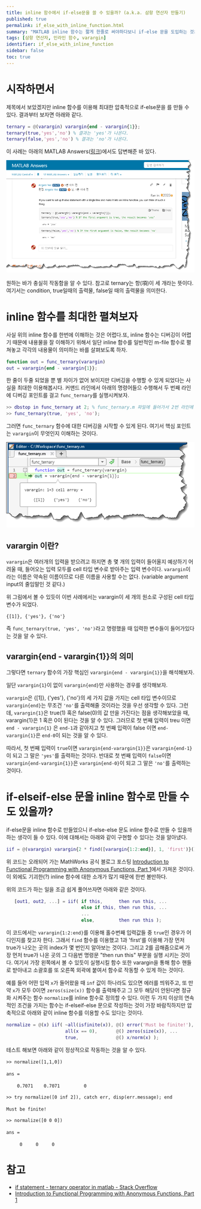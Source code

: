```yaml
---
title: inline 함수에서 if-else문을 쓸 수 있을까? (a.k.a. 삼항 연산자 만들기)
published: true
permalink: if_else_with_inline_function.html
summary: "MATLAB inline 함수는 짧게 한줄로 써야하다보니 if-else 문을 도입하는 것은 어렵다. 그런데, varargin을 사용하면 가능하다?"
tags: [삼항 연산자, 인라인 함수, varargin]
identifier: if_else_with_inline_function
sidebar: false
toc: true
---
```


# 시작하면서

제목에서 보았겠지만 inline 함수를 이용해 최대한 압축적으로 if-else문을 를 만들 수 있다. 결과부터 보자면 아래와 같다.

```matlab
ternary = @(varargin) varargin{end - varargin{1}};
ternary(true,'yes','no') % 결과는 'yes'가 나온다.
ternary(false,'yes','no') % 결과는 'no'가 나온다.
```

이 사례는 아래의 MATLAB Answers(<a href = "https://kr.mathworks.com/matlabcentral/answers/299802-how-to-write-all-of-an-if-statement-in-a-single-lline" target = "_blank">링크</a>)에서도 답변해준 바 있다.

<a href = "https://kr.mathworks.com/matlabcentral/answers/299802-how-to-write-all-of-an-if-statement-in-a-single-lline" target = "_blank">
   <img src = "https://raw.githubusercontent.com/matlabtutorial/matlabtutorial.github.io/main/images/blog_posts/2023-07-13-if_else_with_inline_function/ternary_example.png">
</a>

원하는 바가 충실히 작동함을 알 수 있다. 참고로 ternary는 항(項)이 세 개라는 뜻이다. 여기서는 condition, true일때의 출력물, false일 때의 출력물을 의미한다.

# inline 함수를 최대한 펼쳐보자

사실 위의 inline 함수를 한번에 이해하는 것은 어렵다.또, inline 함수는 디버깅이 어렵기 때문에 내용물을 잘 이해하기 위해서 일단 inline 함수를 일반적인 m-file 함수로 펼쳐놓고 각각의 내용물이 의미하는 바를 살펴보도록 하자.

```matlab
function out = func_ternary(varargin)
out = varargin{end - varargin{1}};
```

한 줄이 두줄 되었을 뿐 별 차이가 없어 보이지만 디버깅을 수행할 수 있게 되었다는 사실을 최대한 이용해봅시다. 커맨드 라인에서 아래의 명령어들으 수행해서 두 번째 라인에 디버깅 포인트를 걸고 `func_ternary`를 실행시켜보자.

```matlab
>> dbstop in func_ternary at 2; % func_ternary.m 파일에 들어가서 2번 라인에 breakpoint를 직접 걸어줘도 괜찮다.
>> func_ternary(true, 'yes', 'no');
```

그러면 `func_ternary` 함수에 대한 디버깅을 시작할 수 있게 된다. 여기서 핵심 포인트는 `varargin`이 무엇인지 이해하는 것이다.

<img src = "https://raw.githubusercontent.com/matlabtutorial/matlabtutorial.github.io/main/images/blog_posts/2023-07-13-if_else_with_inline_function/debug_func_ternary.png">


## varargin 이란?

`varargin`은 여러개의 입력을 받으려고 하지면 총 몇 개의 입력이 들어올지 예상하기 어려울 때, 들어오는 입력 모두를 cell 타입 변수로 받아주는 입력 변수이다. `varargin`이라는 이름은 약속된 이름이므로 다른 이름을 사용할 수는 없다. (variable argument input의 줄임말인 것 같다.)

위 그림에서 볼 수 있듯이 이번 사례에서는 varargin이 세 개의 원소로 구성된 cell 타입 변수가 되었다.

```
{[1]}, {'yes'}, {'no'}
```

즉 `func_ternary(true, 'yes', 'no')`라고 명령했을 때 입력한 변수들이 들어가있다는 것을 알 수 있다.

## varargin{end - varargin{1}}의 의미

그렇다면 `ternary` 함수의 가장 핵심인 `varargin{end - varargin{1}}`을 해석해보자.

일단 `varargin{1}`이 없이 `varargin{end}`만 사용하는 경우를 생각해보자.

`varargin`은 {[1]}, {'yes'}, {'no'}의 세 가지 값을 가지는 cell 타입 변수이므로 `varargin{end}`는 무조건 `'no'`를 출력해줄 것이라는 것을 우선 생각할 수 있다. 그런데, `varargin{1}`은 true(1) 혹은 false(0)의 값 만을 가진다는 점을 생각해보았을 때, varargin{1}은 1 혹은 0이 된다는 것을 알 수 있다. 그러므로 첫 번째 입력이 treu 이면 `end - varargin{1}` 은 `end-1`과 같아지고 첫 번째 입력이 false 이면 `end-varargin{1}`은 `end-0`이 되는 것을 알 수 있다.

따라서, 첫 번째 입력이 `true`이면 `varargin{end-varargin{1}}`은 `varargin{end-1}`이 되고 그 말은 `'yes'`를 출력하는 것이다. 반대로 첫 번째 입력이 `false`이면 `varargin{end-varargin{1}}`은 `varargin{end-0}`이 되고 그 말은 `'no'`를 출력하는 것이다.

# if-elseif-else 문을 inline 함수로 만들 수도 있을까?

if-else문을 inline 함수로 만들었으니 if-else-else 문도 inline 함수로 만들 수 있을까 하는 생각이 들 수 있다. 이에 대해서는 아래와 같이 구현할 수 있다는 것을 알아냈다.

```matlab
iif = @(varargin) varargin{2 * find([varargin{1:2:end}], 1, 'first')}();
```

위 코드는 오래되어 가는 MathWorks 공식 블로그 포스팅 [Introduction to Functional Programming with Anonymous Functions, Part 1](https://blogs.mathworks.com/loren/2013/01/10/introduction-to-functional-programming-with-anonymous-functions-part-1/?from=kr#c8d04efb-1a2d-4c35-afff-dd52e6c660d2)에서 가져온 것이다. 이 외에도 기괴한(?) inline 함수에 대한 소개가 많기 때문에 한번 볼만하다.

위의 코드가 하는 일을 조금 쉽게 풀어쓰자면 아래와 같은 것이다.

```matlab
   [out1, out2, ...] = iif( if this,      then run this, ...
                            else if this, then run this, ...
                            ...
                            else,         then run this );
```

이 코드에서는 `varargin{1:2:end}`를 이용해 홀수번째 입력값들 중 `true`인 경우가 어디인지를 찾고자 한다. 그래서 `find` 함수를 이용했고 1과 'first'를 이용해 가장 먼저 true가 나오는 곳의 index가 몇 번인지 알아보는 것이다. 그리고 2를 곱해줌으로써 가장 먼저 true가 나온 곳의 그 다음번 명령문 "then run this" 부분을 실행 시키는 것이다. 여기서 가장 왼쪽에서 볼 수 있듯이 실행시킬 함수 또한 varargin을 통해 함수 핸들로 받아내고 소괄호를 또 오른쪽 외곽에 붙여서 함수로 작동할 수 있게 하는 것이다.

예를 들어 어떤 입력 `x`가 들어왔을 때 `inf` 값이 하나라도 있으면 에러를 띄워주고, 또 만약 `x`가 모두 0이면 `zeros(size(x))` 함수를 출력해주고 그 모두 해당이 안된다면 정규화 시켜주는 함수 `normalize`를 inline 함수로 정의할 수 있다. 이런 두 가지 이상의 연속적인 조건을 가지는 함수는 if-elseif-else 문으로 작성하는 것이 가장 바람직하지만 압축적으로 아래와 같이 inline 함수를 이용할 수도 있다는 것이다.

```matlab
normalize = @(x) iif( ~all(isfinite(x)), @() error('Must be finite!'), ...
                      all(x == 0),       @() zeros(size(x)), ...
                      true,              @() x/norm(x) );
```

테스트 해보면 아래와 같이 정상적으로 작동하는 것을 알 수 있다.

```
>> normalize([1,1,0])

ans =

    0.7071    0.7071         0
```

```
>> try normalize([0 inf 2]), catch err, disp(err.message); end

Must be finite!
```

```
>> normalize([0 0 0])

ans =

     0     0     0
```

# 참고

* [if statement - ternary operator in matlab - Stack Overflow](https://stackoverflow.com/questions/5594937/ternary-operator-in-matlab)
* [Introduction to Functional Programming with Anonymous Functions, Part 1](https://blogs.mathworks.com/loren/2013/01/10/introduction-to-functional-programming-with-anonymous-functions-part-1/?from=kr#c8d04efb-1a2d-4c35-afff-dd52e6c660d2)